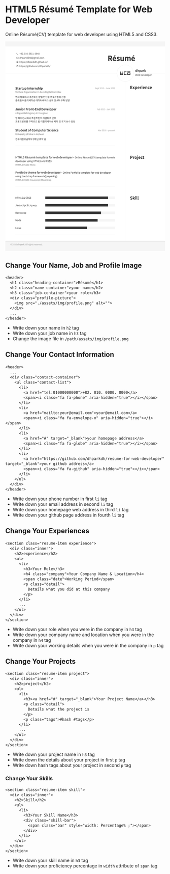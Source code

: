 
# HTML5 Résumé Template for Web Developer

Online Résumé(CV) template for web developer using HTML5 and CSS3.

<!-- ![Screenshot](/assets/img/screenshot.png) -->
<div align="center">
  <img src="/assets/img/screenshot.png" />
</div>













## Change Your Name, Job and Profile Image

  ```HTML5
  <header>
    <h1 class="heading-container">Résumé</h1>
    <h2 class="name-container">your name</h2>
    <h3 class="job-container">your role</h3>
    <div class="profile-picture">
      <img src="./assets/img/profile.png" alt="">
    </div>
    ...
  </header>
  ```

 - Write down your name in `h2` tag
 - Write down your job name in `h3` tag
 - Change the image file in `/path/assets/img/profile.png`


## Change Your Contact Information

  ```HTML5
  <header>
    ...
    <div class="contact-container">
      <ul class="contact-list">
        <li>
          <a href="tel:01000000000">+82. 010. 0000. 0000</a>
          <span><i class="fa fa-phone" aria-hidden="true"></i></span>
        </li>
        <li>
          <a href="mailto:your@email.com">your@email.com</a>
          <span><i class="fa fa-envelope-o" aria-hidden="true"></i></span>
        </li>
        <li>
          <a href="#" target="_blank">your homepage address</a>
          <span><i class="fa fa-globe" aria-hidden="true"></i></span>
        </li>
        <li>
          <a href="https://github.com/dhparkdh/resume-for-web-developer" target="_blank">your github address</a>
          <span><i class="fa fa-github" aria-hidden="true"></i></span>
        </li>
      </ul>
    </div>
  </header>
  ```

 - Write down your phone number in first `li` tag
 - Write down your email address in second `li` tag
 - Write down your homepage web address in third `li` tag
 - Write down your github page address in fourth `li` tag


## Change Your Experiences

 ```HTML5
 <section class="resume-item experience">
   <div class="inner">
     <h2>experience</h2>
     <ul>
       <li>
         <h3>Your Role</h3>
         <h4 class="company">Your Company Name & Location</h4>
         <span class="date">Working Period</span>
         <p class="detail">
           Details what you did at this company
         </p>
       </li>
       ...
     </ul>
   </div>
 </section>
 ```

 - Write down your role when you were in the company in `h3` tag
 - Write down your company name and location when you were in the company in `h4` tag
 - Write down your working details when you were in the company in `p` tag


## Change Your Projects

  ```HTML5
  <section class="resume-item project">
    <div class="inner">
      <h2>project</h2>
      <ul>
        <li>
          <h3><a href="#" target="_blank">Your Project Name</a></h3>
          <p class="detail">
            Details what the project is
          </p>
          <p class="tags">#hash #tags</p>
        </li>
        ...
      </ul>
    </div>
  </section>
  ```

  - Write down your project name in `h3` tag
  - Write down the details about your project in first `p` tag
  - Write down hash tags about your project in second `p` tag


### Change Your Skills

  ```HTML5
  <section class="resume-item skill">
    <div class="inner">
      <h2>Skill</h2>
      <ul>
        <li>
          <h3>Your Skill Name</h3>
          <div class="skill-bar">
            <span class="bar" style="width: Percentage% ;"></span>
          </div>
        </li>
      </ul>
    </div>
  </section>
  ```

  - Write down your skill name in `h3` tag
  - Write down your proficiency percentage in `width` attribute of `span` tag
